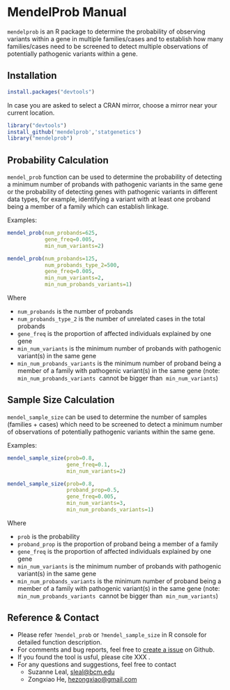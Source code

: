 # MendelProb Manual

`mendelprob` is an R package to determine the probability of observing variants within a gene in multiple families/cases and to establish how many families/cases need to be screened to detect multiple observations of potentially pathogenic variants within a gene. 

## Installation

```R
install.packages("devtools")
```

In case you are asked to select a CRAN mirror, choose a mirror near your current location.  

```R
library("devtools")
install_github('mendelprob','statgenetics')
library("mendelprob")
```

## Probability Calculation

`mendel_prob` function can be used to determine the probability of detecting a minimum number of probands with pathogenic variants in the same gene or the probability of detecting genes with pathogenic variants in different data types, for example, identifying a variant with at least one proband being a member of a family which can establish linkage.

Examples:

```R
mendel_prob(num_probands=625, 
            gene_freq=0.005,
            min_num_variants=2)

mendel_prob(num_probands=125, 
            num_probands_type_2=500, 
            gene_freq=0.005,
            min_num_variants=2, 
            min_num_probands_variants=1)
```

Where

+ `num_probands` is the number of probands
+ `num_probands_type_2` is the number of unrelated cases in the total probands
+ `gene_freq` is the proportion of affected individuals explained by one gene
+ `min_num_variants` is the minimum number of probands with pathogenic variant(s) in the same gene 
+ `min_num_probands_variants` is the minimum number of proband being a member of a family with pathogenic variant(s) in the same gene (note: `min_num_probands_variants`  cannot be bigger than  `min_num_variants`)

## Sample Size Calculation

`mendel_sample_size` can be used to determine the number of samples (families + cases) which need to be screened to detect a minimum number of observations of potentially pathogenic variants within the same gene. 

Examples:

```R
mendel_sample_size(prob=0.8, 
                   gene_freq=0.1,
                   min_num_variants=2)

mendel_sample_size(prob=0.8, 
                   proband_prop=0.5,
                   gene_freq=0.005,
                   min_num_variants=3, 
                   min_num_probands_variants=1) 
```

Where

- `prob` is the probability
- `proband_prop` is the proportion of proband being a member of a family
- `gene_freq` is the proportion of affected individuals explained by one gene
- `min_num_variants` is the minimum number of probands with pathogenic variant(s) in the same gene 
- `min_num_probands_variants` is the minimum number of proband being a member of a family with pathogenic variant(s) in the same gene (note: `min_num_probands_variants`  cannot be bigger than  `min_num_variants`)

## Reference & Contact

+ Please refer `?mendel_prob` or `?mendel_sample_size` in R console for detailed function description. 
+ For comments and bug reports, feel free to [create a issue](https://github.com/statgenetics/mendelprob/issues) on Github.
+ If you found the tool is usful, please cite XXX . 
+ For any questions and suggestions, feel free to contact
  + Suzanne Leal, sleal@bcm.edu
  + Zongxiao He, hezongxiao@gmail.com






